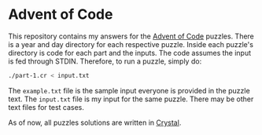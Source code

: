 # Advent of Code

This repository contains my answers for the [Advent of Code](https://adventofcode.com/) puzzles.
There is a year and day directory for each respective puzzle.
Inside each puzzle's directory is code for each part and the inputs.
The code assumes the input is fed through STDIN.
Therefore, to run a puzzle, simply do:

```bash
./part-1.cr < input.txt
```

The `example.txt` file is the sample input everyone is provided in the puzzle text.
The `input.txt` file is my input for the same puzzle.
There may be other text files for test cases.

As of now, all puzzles solutions are written in [Crystal](https://crystal-lang.org/).
